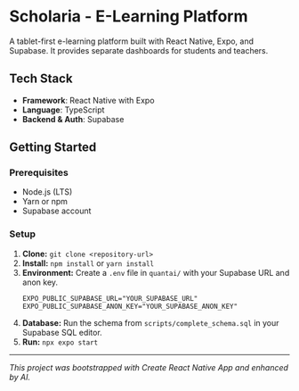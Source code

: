 # Scholaria - E-Learning Platform

A tablet-first e-learning platform built with React Native, Expo, and Supabase. It provides separate dashboards for students and teachers.

## Tech Stack

-   **Framework**: React Native with Expo
-   **Language**: TypeScript
-   **Backend & Auth**: Supabase

## Getting Started

### Prerequisites

-   Node.js (LTS)
-   Yarn or npm
-   Supabase account

### Setup

1.  **Clone:** `git clone <repository-url>`
2.  **Install:** `npm install` or `yarn install`
3.  **Environment:** Create a `.env` file in `quantai/` with your Supabase URL and anon key.
    ```
    EXPO_PUBLIC_SUPABASE_URL="YOUR_SUPABASE_URL"
    EXPO_PUBLIC_SUPABASE_ANON_KEY="YOUR_SUPABASE_ANON_KEY"
    ```
4.  **Database:** Run the schema from `scripts/complete_schema.sql` in your Supabase SQL editor.
5.  **Run:** `npx expo start`

---

_This project was bootstrapped with Create React Native App and enhanced by AI._
